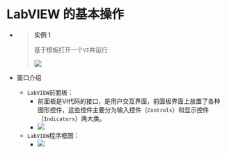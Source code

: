 # LabVIEW 的基本操作

  - > **实例 1**
    >
    > 基于模板打开一个`VI`并运行
    >
    > ![](https://gitee.com/zr001/writeimges/raw/master/img/20200805115316.png)

- 窗口介绍
  - `LabVIEW`前面板：
    - 前面板是VI代码的接口，是用户交互界面，前面板界面上放置了各种图形控件，这些控件主要分为输入控件（`Controls`）和显示控件（`Indicators`）两大类。
    - ![](https://gitee.com/zr001/writeimges/raw/master/img/20200805130722.png)
  - `LabVIEW`程序框图：
    - ![](https://gitee.com/zr001/writeimges/raw/master/img/20200805132002.png)

